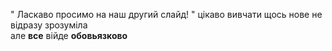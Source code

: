 " Ласкаво просимо на наш другий слайд! "
цікаво вивчати
щось нове
не відразу зрозуміла     
але **все**  війде **обовьязково**

